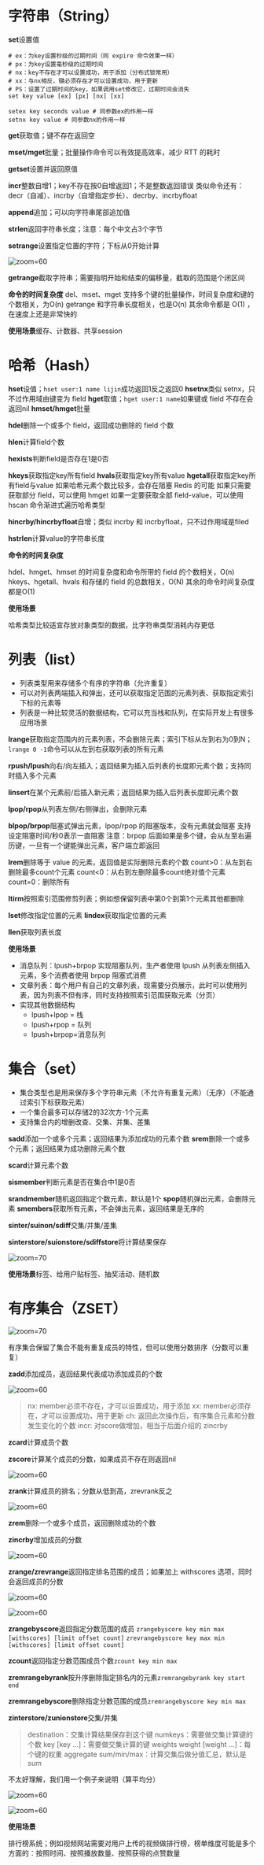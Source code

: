 # 字符串（String）

**set**设置值

```shell
# ex：为key设置秒级的过期时间（同 expire 命令效果一样）
# px：为key设置毫秒级的过期时间
# nx：key不存在才可以设置成功，用于添加（分布式锁常用）
# xx：与nx相反，键必须存在才可以设置成功，用于更新
# PS：设置了过期时间的key，如果调用set修改它，过期时间会消失
set key value [ex] [px] [nx] [xx]

setex key seconds value # 同参数ex的作用一样
setnx key value # 同参数nx的作用一样
```

**get**获取值；键不存在返回空

**mset/mget**批量；批量操作命令可以有效提高效率，减少 RTT 的耗时

**getset**设置并返回原值

**incr**整数自增1；key不存在按0自增返回1；不是整数返回错误
类似命令还有：decr（自减）、incrby（自增指定步长）、decrby、incrbyfloat

**append**追加；可以向字符串尾部追加值

**strlen**返回字符串长度；注意：每个中文占3个字节

**setrange**设置指定位置的字符；下标从0开始计算

![zoom=60](c09bc5741d3925f94bbe3339eba20103.png)

**getrange**截取字符串；需要指明开始和结束的偏移量，截取的范围是个闭区间

**命令的时间复杂度**
del、mset、mget 支持多个键的批量操作，时间复杂度和键的个数相关，为O(n)
getrange 和字符串长度相关，也是O(n)
其余命令都是 O(1) ，在速度上还是非常快的

**使用场景**缓存、计数器、共享session

# 哈希（Hash）

**hset**设值；`hset user:1 name lijin`成功返回1反之返回0
**hsetnx**类似 setnx，只不过作用域由键变为 field
**hget**取值；`hget user:1 name`如果键或 field 不存在会返回nil
**hmset/hmget**批量

**hdel**删除一个或多个 field，返回成功删除的 field 个数

**hlen**计算field个数

**hexists**判断field是否存在1是0否

**hkeys**获取指定key所有field
**hvals**获取指定key所有value
**hgetall**获取指定key所有field与value
如果哈希元素个数比较多，会存在阻塞 Redis 的可能
如果只需要获取部分 field，可以使用 hmget
如果一定要获取全部 field-value，可以使用 hscan 命令渐进式遍历哈希类型

**hincrby/hincrbyfloat**自增；类似 incrby 和 incrbyfloat，只不过作用域是filed

**hstrlen**计算value的字符串长度

**命令的时间复杂度**

hdel、hmget、hmset 的时间复杂度和命令所带的 field 的个数相关，O(n)
hkeys、hgetall、hvals 和存储的 field 的总数相关，O(N)
其余的命令时间复杂度都是O(1)

**使用场景**

哈希类型比较适宜存放对象类型的数据，比字符串类型消耗内存更低

# 列表（list）

- 列表类型用来存储多个有序的字符串（允许重复）
- 可以对列表两端插入和弹出，还可以获取指定范围的元素列表、获取指定索引下标的元素等
- 列表是一种比较灵活的数据结构，它可以充当栈和队列，在实际开发上有很多应用场景

**lrange**获取指定范围内的元素列表，不会删除元素；索引下标从左到右为0到N；`lrange 0 -1`命令可以从左到右获取列表的所有元素

**rpush/lpush**向右/向左插入；返回结果为插入后列表的长度即元素个数；支持同时插入多个元素

**linsert**在某个元素前/后插入新元素；返回结果为插入后列表长度即元素个数

**lpop/rpop**从列表左侧/右侧弹出，会删除元素

**blpop/brpop**阻塞式弹出元素，lpop/rpop 的阻塞版本，没有元素就会阻塞
支持设定阻塞时间/秒0表示一直阻塞
注意：brpop 后面如果是多个键，会从左至右遍历键，一旦有一个键能弹出元素，客户端立即返回

**lrem**删除等于 value 的元素，返回值是实际删除元素的个数
count>0：从左到右删除最多count个元素
count<0：从右到左删除最多count绝对值个元素
count=0：删除所有

**ltirm**按照索引范围修剪列表；例如想保留列表中第0个到第1个元素其他都删除

**lset**修改指定位置的元素
**lindex**获取指定位置的元素

**llen**获取列表长度

**使用场景**

- 消息队列：lpush+brpop 实现阻塞队列，生产者使用 lpush 从列表左侧插入元素，多个消费者使用 brpop 阻塞式消费
- 文章列表：每个用户有自己的文章列表，现需要分页展示，此时可以使用列表，因为列表不但有序，同时支持按照索引范围获取元素（分页）
- 实现其他数据结构
    - lpush+lpop = 栈
    - lpush+rpop = 队列
    - lpush+brpop=消息队列

# 集合（set）

- 集合类型也是用来保存多个字符串元素（不允许有重复元素）（无序）（不能通过索引下标获取元素）
- 一个集合最多可以存储2的32次方-1个元素
- 支持集合内的增删改查、交集、并集、差集

**sadd**添加一个或多个元素；返回结果为添加成功的元素个数
**srem**删除一个或多个元素；返回结果为成功删除元素个数

**scard**计算元素个数

**sismember**判断元素是否在集合中1是0否

**srandmember**随机返回指定个数元素，默认是1个
**spop**随机弹出元素，会删除元素
**smembers**获取所有元素，不会弹出元素，返回结果是无序的

**sinter/suinon/sdiff**交集/并集/差集

**sinterstore/suionstore/sdiffstore**将计算结果保存

![zoom=70](87507a924fd2db4cb1ab53e085932bf9.png)

**使用场景**标签、给用户贴标签、抽奖活动、随机数

# 有序集合（ZSET）

![zoom=70](99ebd98676d357f9747e83172fa1b521.png)

有序集合保留了集合不能有重复成员的特性，但可以使用分数排序（分数可以重复）

**zadd**添加成员，返回结果代表成功添加成员的个数

![zoom=60](d858865d8286d519a5e6124c54b8426e.png)

> nx: member必须不存在，才可以设置成功，用于添加
> xx: member必须存在，才可以设置成功，用于更新
> ch: 返回此次操作后，有序集合元素和分数发生变化的个数
> incr: 对score做增加，相当于后面介绍的 zincrby

**zcard**计算成员个数

**zscore**计算某个成员的分数，如果成员不存在则返回nil

![zoom=60](bbd3553a6c241bbe086487ab473e5eb2.png)

**zrank**计算成员的排名；分数从低到高，zrevrank反之

![zoom=60](b34f19fe8530f1ca62e4cfea0cd27c27.png)

**zrem**删除一个或多个成员，返回删除成功的个数

**zincrby**增加成员的分数

![zoom=60](c05558e95d30ebdbbad6d0f2d9048b4b.png)

**zrange/zrevrange**返回指定排名范围的成员；如果加上 withscores 选项，同时会返回成员的分数

![zoom=60](bb500db674f2caa6defc33c923673be7.png)

![zoom=60](65c033c0e09026ac14c348ea5b9953d7.png)

**zrangebyscore**返回指定分数范围的成员
`zrangebyscore key min max [withscores] [limit offset count]`
`zrevrangebyscore key max min [withscores] [limit offset count]`

**zcount**返回指定分数范围成员个数`zcount key min max`

**zremrangebyrank**按升序删除指定排名内的元素`zremrangebyrank key start end`

**zremrangebyscore**删除指定分数范围的成员`zremrangebyscore key min max`

**zinterstore/zunionstore**交集/并集

> destination：交集计算结果保存到这个键
> numkeys：需要做交集计算键的个数
> key [key ...]：需要做交集计算的键
> weights weight [weight ...]：每个键的权重
> aggregate sum/min/max：计算交集后做分值汇总，默认是sum

不太好理解，我们用一个例子来说明（算平均分）

![zoom=60](42bfb8cc01adfff0f373ee15903d09b1.png)

![zoom=60](0e0a580c454c3a064b6ae48355c23117.png)

**使用场景**

排行榜系统；例如视频网站需要对用户上传的视频做排行榜，榜单维度可能是多个方面的：按照时间、按照播放数量、按照获得的点赞数量